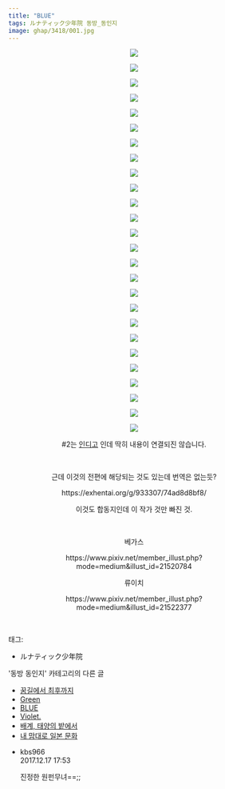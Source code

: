 ```yaml
---
title: "BLUE"
tags: ルナティック少年院 동방_동인지
image: ghap/3418/001.jpg
---
```

<div class="article">
<p style="text-align: center; clear: none; float: none;"></p>
<p style="text-align: center; clear: none; float: none;"><img src="{{ site.nasurl }}/ghap/3418/001.jpg"/></p>
<p style="text-align: center; clear: none; float: none;"><img src="{{ site.nasurl }}/ghap/3418/002.jpg"/></p>
<p style="text-align: center; clear: none; float: none;"><img src="{{ site.nasurl }}/ghap/3418/003.jpg"/></p>
<p style="text-align: center; clear: none; float: none;"><img src="{{ site.nasurl }}/ghap/3418/004.jpg"/></p>
<p style="text-align: center; clear: none; float: none;"><img src="{{ site.nasurl }}/ghap/3418/005.jpg"/></p>
<p style="text-align: center; clear: none; float: none;"><img src="{{ site.nasurl }}/ghap/3418/006.jpg"/></p>
<p style="text-align: center; clear: none; float: none;"><img src="{{ site.nasurl }}/ghap/3418/007.jpg"/></p>
<p style="text-align: center; clear: none; float: none;"><img src="{{ site.nasurl }}/ghap/3418/008.jpg"/></p>
<p style="text-align: center; clear: none; float: none;"><img src="{{ site.nasurl }}/ghap/3418/009.jpg"/></p>
<p style="text-align: center; clear: none; float: none;"><img src="{{ site.nasurl }}/ghap/3418/010.jpg"/></p>
<p style="text-align: center; clear: none; float: none;"><img src="{{ site.nasurl }}/ghap/3418/011.jpg"/></p>
<p style="text-align: center; clear: none; float: none;"><img src="{{ site.nasurl }}/ghap/3418/012.jpg"/></p>
<p style="text-align: center; clear: none; float: none;"><img src="{{ site.nasurl }}/ghap/3418/013.jpg"/></p>
<p style="text-align: center; clear: none; float: none;"><img src="{{ site.nasurl }}/ghap/3418/014.jpg"/></p>
<p style="text-align: center; clear: none; float: none;"><img src="{{ site.nasurl }}/ghap/3418/015.jpg"/></p>
<p style="text-align: center; clear: none; float: none;"><img src="{{ site.nasurl }}/ghap/3418/016.jpg"/></p>
<p style="text-align: center; clear: none; float: none;"><img src="{{ site.nasurl }}/ghap/3418/017.jpg"/></p>
<p style="text-align: center; clear: none; float: none;"><img src="{{ site.nasurl }}/ghap/3418/018.jpg"/></p>
<p style="text-align: center; clear: none; float: none;"><img src="{{ site.nasurl }}/ghap/3418/019.jpg"/></p>
<p style="text-align: center; clear: none; float: none;"><img src="{{ site.nasurl }}/ghap/3418/020.jpg"/></p>
<p style="text-align: center; clear: none; float: none;"><img src="{{ site.nasurl }}/ghap/3418/021.jpg"/></p>
<p style="text-align: center; clear: none; float: none;"><img src="{{ site.nasurl }}/ghap/3418/022.jpg"/></p>
<p style="text-align: center; clear: none; float: none;"><img src="{{ site.nasurl }}/ghap/3418/023.jpg"/></p>
<p style="text-align: center; clear: none; float: none;"><img src="{{ site.nasurl }}/ghap/3418/024.jpg"/></p>
<p style="text-align: center; clear: none; float: none;"><img src="{{ site.nasurl }}/ghap/3418/025.jpg"/></p>
<p style="text-align: center; clear: none; float: none;"><img src="{{ site.nasurl }}/ghap/3418/026.jpg"/></p>
<p style="text-align: center; clear: none; float: none;">#2는 <a class="tx-link" href="http://ghaptouhou.tistory.com/2714" target="_blank">인디고</a> 인데 딱히 내용이 연결되진 않습니다.</p>
<p style="text-align: center; clear: none; float: none;"><br/></p>
<p style="text-align: center; clear: none; float: none;">근데 이것의 전편에 해당되는 것도 있는데 번역은 없는듯?</p>
<p style="text-align: center; clear: none; float: none;">https://exhentai.org/g/933307/74ad8d8bf8/</p>
<p style="text-align: center; clear: none; float: none;">이것도 합동지인데 이 작가 것만 빠진 것.</p>
<p style="text-align: center; clear: none; float: none;"><br/></p>
<p style="text-align: center; clear: none; float: none;">베가스</p>
<p style="text-align: center; clear: none; float: none;">https://www.pixiv.net/member_illust.php?mode=medium&amp;illust_id=21520784</p>
<p style="text-align: center; clear: none; float: none;">류이치</p>
<p style="text-align: center; clear: none; float: none;">https://www.pixiv.net/member_illust.php?mode=medium&amp;illust_id=21522377</p>
<p><br/></p>
</div><div class="tagTrail">
<p>태그: </p>
<ul>
<li>ルナティック少年院</li>
</ul>
</div><div class="another">
<p>'동방 동인지' 카테고리의 다른 글</p>
<ul>
<li><a href="/2017-06-18-ghap_3436">꿈길에서 최후까지</a></li>
<li><a href="/2017-06-17-ghap_3419">Green</a></li>
<li><a href="/2017-06-17-ghap_3418">BLUE</a></li>
<li><a href="/2017-06-17-ghap_3417">Violet.</a></li>
<li><a href="/2017-06-17-ghap_3416">배계, 태양의 밭에서</a></li>
<li><a href="/2017-06-11-ghap_3364">내 맘대로 일본 문화</a></li>
</ul>
</div><div class="cb_module cb_fluid">
<div class="cb_wrt cb_profile">
<div class="comment">
<ul>
<li class="cb_thumb_off" id="comment15154031">
<div class="cb_comment_area">
<div class="cb_info_area">
<div class="cb_section">
<span class="cb_nick_name">kbs966</span>
</div>
<div class="cb_section">
<span class="cb_date">2017.12.17 17:53 </span>
</div>
</div>
<div class="cb_dsc_comment">
<p class="cb_dsc">
											진정한 원펀무녀==;;
										</p>
</div>
</div></li>
</ul>
</div>
</div><!-- commentList close -->
</div>